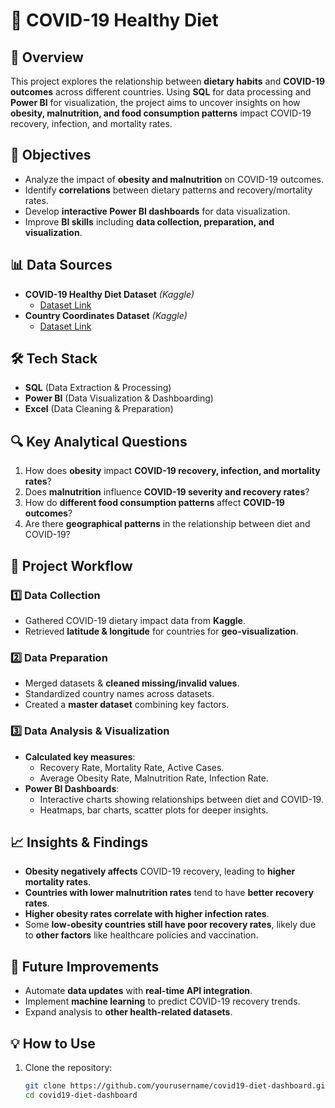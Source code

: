 # 🦠 COVID-19 Healthy Diet 

## 📌 Overview
This project explores the relationship between **dietary habits** and **COVID-19 outcomes** across different countries. Using **SQL** for data processing and **Power BI** for visualization, the project aims to uncover insights on how **obesity, malnutrition, and food consumption patterns** impact COVID-19 recovery, infection, and mortality rates.

## 🎯 Objectives
- Analyze the impact of **obesity and malnutrition** on COVID-19 outcomes.
- Identify **correlations** between dietary patterns and recovery/mortality rates.
- Develop **interactive Power BI dashboards** for data visualization.
- Improve **BI skills** including **data collection, preparation, and visualization**.

## 📊 Data Sources
- **COVID-19 Healthy Diet Dataset** *(Kaggle)*
  - [Dataset Link](https://www.kaggle.com/datasets/mariaren/covid19-healthy-diet-dataset)
- **Country Coordinates Dataset** *(Kaggle)*
  - [Dataset Link](https://www.kaggle.com/datasets/paultimothymooney/latitude-and-longitude-for-every-country-and-state)

## 🛠️ Tech Stack
- **SQL** (Data Extraction & Processing)
- **Power BI** (Data Visualization & Dashboarding)
- **Excel** (Data Cleaning & Preparation)

## 🔍 Key Analytical Questions
1. How does **obesity** impact **COVID-19 recovery, infection, and mortality rates**?
2. Does **malnutrition** influence **COVID-19 severity and recovery rates**?
3. How do **different food consumption patterns** affect **COVID-19 outcomes**?
4. Are there **geographical patterns** in the relationship between diet and COVID-19?

## 📂 Project Workflow
### **1️⃣ Data Collection**
- Gathered COVID-19 dietary impact data from **Kaggle**.
- Retrieved **latitude & longitude** for countries for **geo-visualization**.

### **2️⃣ Data Preparation**
- Merged datasets & **cleaned missing/invalid values**.
- Standardized country names across datasets.
- Created a **master dataset** combining key factors.

### **3️⃣ Data Analysis & Visualization**
- **Calculated key measures**: 
  - Recovery Rate, Mortality Rate, Active Cases.
  - Average Obesity Rate, Malnutrition Rate, Infection Rate.
- **Power BI Dashboards**:
  - Interactive charts showing relationships between diet and COVID-19.
  - Heatmaps, bar charts, scatter plots for deeper insights.

## 📈 Insights & Findings
- **Obesity negatively affects** COVID-19 recovery, leading to **higher mortality rates**.
- **Countries with lower malnutrition rates** tend to have **better recovery rates**.
- **Higher obesity rates correlate with higher infection rates**.
- Some **low-obesity countries still have poor recovery rates**, likely due to **other factors** like healthcare policies and vaccination.

## 🔮 Future Improvements
- Automate **data updates** with **real-time API integration**.
- Implement **machine learning** to predict COVID-19 recovery trends.
- Expand analysis to **other health-related datasets**.

## 💡 How to Use
1. Clone the repository:
   ```bash
   git clone https://github.com/yourusername/covid19-diet-dashboard.git
   cd covid19-diet-dashboard
